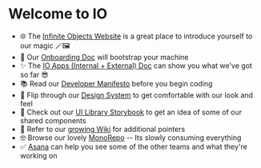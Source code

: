 # Welcome to IO
- 🌐 The [Infinite Objects Website](https://infiniteobjects.com/) is a great place to introduce yourself to our magic 🪄🖼
- 🚀 Our [Onboarding Doc](https://github.com/infiniteobjects/.github/blob/main/ONBOARDING.md) will bootstrap your machine
- ✨ The [IO Apps (Internal + External) Doc](https://docs.google.com/document/d/1Zeexj_N7ACkXIdXEn0E2LafOTjvXL8pobhM9dr5aVw8/edit) can show you what we've got so far 😎
- 📚 Read our [Developer Manifesto](https://github.com/infiniteobjects/.github/blob/main/CONTRIBUTING.md) before you begin coding
- 📐 Flip through our [Design System](https://www.figma.com/files/team/861964614823012026/Infinite-Objects?fuid=1006609939780032201) to get comfortable with our look and feel
- 🧱 Check out our [UI Library Storybook](https://infiniteobjects.github.io/ui/) to get an idea of some of our shared components
- 📖 Refer to our [growing Wiki](https://github.com/infiniteobjects/.github/wiki) for additional pointers
- 🤓 Browse our lovely [MonoRepo](https://github.com/infiniteobjects/stack) -- Its slowly consuming everything
- ✅ [Asana](https://app.asana.com/0/home/1200740753180000) can help you see some of the other teams and what they're working on
